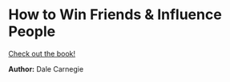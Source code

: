 # How to Win Friends & Influence People

[Check out the book!](https://www.goodreads.com/book/show/875983.How_to_Win_Friends_Influence_People)

**Author:** Dale Carnegie
